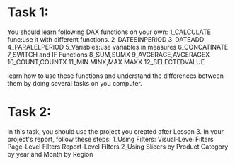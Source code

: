 # Task 1:

You should learn following DAX functions on your own:
1_CALCULATE func:use it with different functions.
2_DATESINPERIOD
3_DATEADD
4_PARALELPERIOD
5_Variables:use variables in measures
6_CONCATINATE
7_SWITCH and IF Functions
8_SUM,SUMX
9_AVGERAGE,AVGERAGEX
10_COUNT,COUNTX
11_MIN MINX,MAX MAXX
12_SELECTEDVALUE

learn how to use these functions and understand the differences between them by doing several tasks on you computer.

# Task 2:

In this task, you should use the project you created after Lesson 3.
In your project's report, follow these steps:
1_Using Filters:
Visual-Level Filters
Page-Level Filters
Report-Level Filters
2_Using Slicers
by Product Category
by year and Month
by Region
